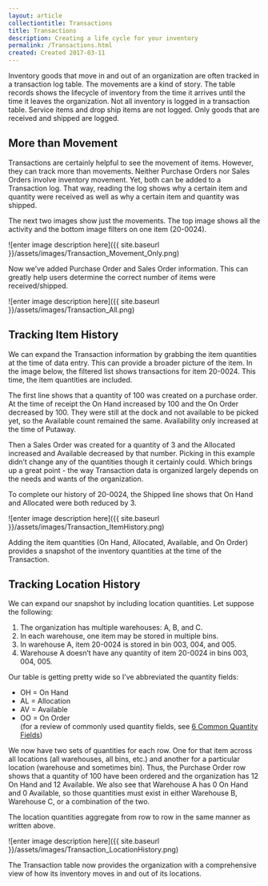 ```yaml
---
layout: article
collectiontitle: Transactions
title: Transactions
description: Creating a life cycle for your inventory
permalink: /Transactions.html
created: Created 2017-03-11
---
```

Inventory goods that move in and out of an organization are often tracked in a transaction log table.  The movements are a kind of story.  The table records shows the lifecycle of inventory from the time it arrives until the time it leaves the organization.  Not all inventory is logged in a transaction table.  Service items and drop ship items are not logged.  Only goods that are received and shipped are logged.

## More than Movement

Transactions are certainly helpful to see the movement of items.  However, they can track more than movements.  Neither Purchase Orders nor Sales Orders involve inventory movement.  Yet, both can be added to a Transaction log.  That way, reading the log shows why a certain item and quantity were received as well as why a certain item and quantity was shipped.

The next two images show just the movements.  The top image shows all the activity and the bottom image filters on one item (20-0024).

![enter image description here]({{ site.baseurl }}/assets/images/Transaction_Movement_Only.png)

Now we’ve added Purchase Order and Sales Order information.  This can greatly help users determine the correct number of items were received/shipped.

![enter image description here]({{ site.baseurl }}/assets/images/Transaction_All.png)

## Tracking Item History

We can expand the Transaction information by grabbing the item quantities at the time of data entry.  This can provide a broader picture of the item.  In the image below, the filtered list shows transactions for item 20-0024.  This time, the item quantities are included.

The first line shows that a quantity of 100 was created on a purchase order.  At the time of receipt the On Hand increased by 100 and the On Order decreased by 100.  They were still at the dock and not available to be picked yet, so the Available count remained the same.  Availability only increased at the time of Putaway.

Then a Sales Order was created for a quantity of 3 and the Allocated increased and Available decreased by that number.  Picking in this example didn’t change any of the quantities though it certainly could.  Which brings up a great point - the way Transaction data is organized largely depends on the needs and wants of the organization.

To complete our history of 20-0024, the Shipped line shows that On Hand and Allocated were both reduced by 3.

![enter image description here]({{ site.baseurl }}/assets/images/Transaction_ItemHistory.png)

Adding the item quantities (On Hand, Allocated, Available, and On Order) provides a snapshot of the inventory quantities at the time of the Transaction. 

## Tracking Location History

We can expand our snapshot by including location quantities.  Let suppose the following:

1. The organization has multiple warehouses: A, B, and C.
2. In each warehouse, one item may be stored in multiple bins.
3. In warehouse A, item 20-0024 is stored in bin 003, 004, and 005.
4. Warehouse A doesn’t have any quantity of item 20-0024 in bins 003, 004, 005.

Our table is getting pretty wide so I’ve abbreviated the quantity fields:

* OH = On Hand
* AL = Allocation
* AV = Available
* OO = On Order<br />(for a review of commonly used quantity fields, see [6 Common Quantity Fields](/Quantity-Fields.html))

We now have two sets of quantities for each row.  One for that item across all locations (all warehouses, all bins, etc.) and another for a particular location (warehouse and sometimes bin).  Thus, the Purchase Order row shows that a quantity of 100 have been ordered and the organization has 12 On Hand and 12 Available.  We also see that Warehouse A has 0 On Hand and 0 Available, so those quantities must exist in either Warehouse B, Warehouse C, or a combination of the two.

The location quantities aggregate from row to row in the same manner as written above.

![enter image description here]({{ site.baseurl }}/assets/images/Transaction_LocationHistory.png)

The Transaction table now provides the organization with a comprehensive view of how its inventory moves in and out of its locations.
